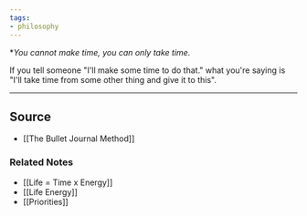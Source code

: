 ```yaml
---
tags:
- philosophy
---
```

**You cannot *make* time, you can only *take* time.*

If you tell someone "I'll make some time to do that." what you're saying is "I'll take time from some other thing and give it to this".

---

## Source
- [[The Bullet Journal Method]]

### Related Notes
- [[Life = Time x Energy]]
- [[Life Energy]]
- [[Priorities]]